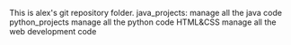 This is alex's git repository folder.
java_projects: manage all the java code
python_projects manage all the python code
HTML&CSS manage all the web development code